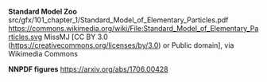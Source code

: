 
**Standard Model Zoo**
src/gfx/101_chapter_1/Standard_Model_of_Elementary_Particles.pdf
https://commons.wikimedia.org/wiki/File:Standard_Model_of_Elementary_Particles.svg
MissMJ [CC BY 3.0  (https://creativecommons.org/licenses/by/3.0) or Public domain], via Wikimedia Commons


**NNPDF figures**
https://arxiv.org/abs/1706.00428